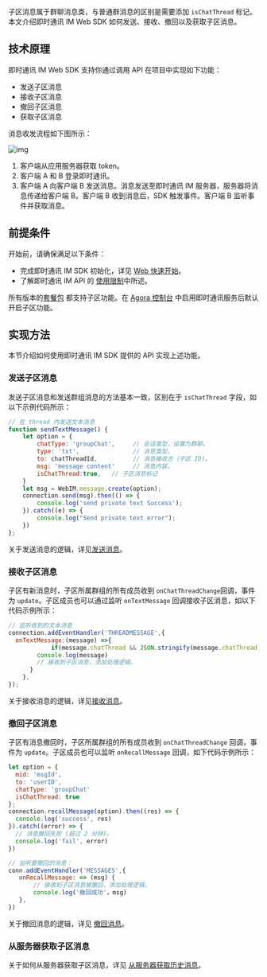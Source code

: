 子区消息属于群聊消息类，与普通群消息的区别是需要添加 `isChatThread` 标记。本文介绍即时通讯 IM Web SDK 如何发送、接收、撤回以及获取子区消息。

## 技术原理

即时通讯 IM Web SDK 支持你通过调用 API 在项目中实现如下功能：

- 发送子区消息
- 接收子区消息
- 撤回子区消息
- 获取子区消息

消息收发流程如下图所示：

![img](./agora_doc_source/markdown/agora-chat/images/quickstart/quick_start_workflow.png)

1. 客户端从应用服务器获取 token。
2. 客户端 A 和 B 登录即时通讯。
3. 客户端 A 向客户端 B 发送消息。消息发送至即时通讯 IM 服务器，服务器将消息传递给客户端 B。客户端 B 收到消息后，SDK 触发事件。客户端 B 监听事件并获取消息。

## 前提条件

开始前，请确保满足以下条件：

- 完成即时通讯 IM SDK 初始化，详见 [Web 快速开始](./agora_chat_get_started_web)。
- 了解即时通讯 IM API 的 [使用限制](./agora_chat_limitation)中所述。

所有版本的[套餐包](./agora_chat_plan) 都支持子区功能。在 [Agora 控制台](https://console.agora.io/) 中启用即时通讯服务后默认开启子区功能。

## 实现方法

本节介绍如何使用即时通讯 IM SDK 提供的 API 实现上述功能。

### 发送子区消息

发送子区消息和发送群组消息的方法基本一致，区别在于 `isChatThread` 字段，如以下示例代码所示：

```javascript
// 在 thread 内发送文本消息
function sendTextMessage() {
    let option = {
        chatType: 'groupChat',     // 会话类型，设置为群聊。
        type: 'txt',               // 消息类型。
        to: chatThreadId,          // 消息接收方（子区 ID)。
        msg: 'message content'     // 消息内容。
        isChatThread:true,   // 子区消息标记
    }
    let msg = WebIM.message.create(option);
    connection.send(msg).then(() => {
        console.log('send private text Success');
    }).catch((e) => {
        console.log("Send private text error");
    })
};
```

关于发送消息的逻辑，详见[发送消息](./agora_chat_send_receive_message_web#发送文本消息)。
### 接收子区消息

子区有新消息时，子区所属群组的所有成员收到 `onChatThreadChange`回调，事件为 `update`。子区成员也可以通过监听 `onTextMessage` 回调接收子区消息，如以下代码示例所示：

```javascript
// 监听收到的文本消息
connection.addEventHandler('THREADMESSAGE',{
  onTextMessage:(message) =>{
            if(message.chatThread && JSON.stringify(message.chatThread)!=='{}'){
        console.log(message)
        // 接收到子区消息，添加处理逻辑。
      }
    },
});
```

关于接收消息的逻辑，详见[接收消息](./agora_chat_send_receive_message_web#接收文本消息)。

### 撤回子区消息

子区有消息撤回时，子区所属群组的所有成员收到 `onChatThreadChange` 回调，事件为 `update`。子区成员也可以监听 `onRecallMessage` 回调，如下代码示例所示：

```javascript
let option = {
  mid: 'msgId',
  to: 'userID',
  chatType: 'groupChat'
  isChatThread: true
};
connection.recallMessage(option).then((res) => {
  console.log('success', res)
}).catch((error) => {
  // 消息撤回失败 (超过 2 分钟)。
  console.log('fail', error)
})

// 监听要撤回的消息：
conn.addEventHandler('MESSAGES',{
   onRecallMessage: => (msg) {
       // 接收到子区消息被撤回，添加处理逻辑。
       console.log('撤回成功'，msg)
   },
})
```

关于撤回消息的逻辑，详见 [撤回消息](./agora_chat_send_receive_message_web#撤回消息)。

### 从服务器获取子区消息

关于如何从服务器获取子区消息，详见 [从服务器获取历史消息](./agora_chat_retrieve_message_web#从服务器获取指定会话的历史消息)。